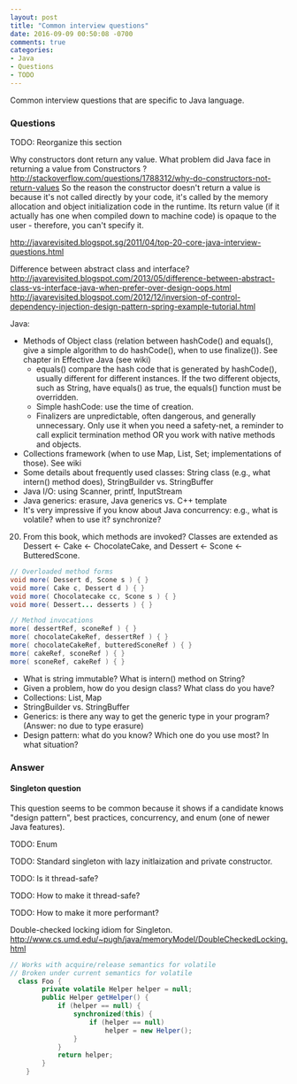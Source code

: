 ```yaml
---
layout: post
title: "Common interview questions"
date: 2016-09-09 00:50:08 -0700
comments: true
categories: 
- Java
- Questions
- TODO
---
```


Common interview questions that are specific to Java language.

<!--more-->

### Questions

TODO: Reorganize this section

Why constructors dont return any value. What problem did Java face in returning a value from Constructors ?
http://stackoverflow.com/questions/1788312/why-do-constructors-not-return-values 
So the reason the constructor doesn't return a value is because it's not called directly by your code, it's called by the memory allocation and object initialization code in the runtime. Its return value (if it actually has one when compiled down to machine code) is opaque to the user - therefore, you can't specify it.



http://javarevisited.blogspot.sg/2011/04/top-20-core-java-interview-questions.html


Difference between abstract class and interface?
http://javarevisited.blogspot.com/2013/05/difference-between-abstract-class-vs-interface-java-when-prefer-over-design-oops.html
http://javarevisited.blogspot.com/2012/12/inversion-of-control-dependency-injection-design-pattern-spring-example-tutorial.html 

Java:

* Methods of Object class (relation between hashCode() and equals(), give a simple algorithm to do hashCode(), when to use finalize()). See chapter in Effective Java (see wiki)
    * equals() compare the hash code that is generated by hashCode(), usually different for different instances. If the two different objects, such as String, have equals() as true, the equals() function must be overridden.
    * Simple hashCode: use the time of creation.
    * Finalizers are unpredictable, often dangerous, and generally unnecessary. Only use it when you need a safety-net, a reminder to call explicit termination method OR you work with native methods and objects.
* Collections framework (when to use Map, List, Set; implementations of those). See wiki
* Some details about frequently used classes: String class (e.g., what intern() method does), StringBuilder vs. StringBuffer
* Java I/O: using Scanner, printf, InputStream
* Java generics: erasure, Java generics vs. C++ template
* It's very impressive if you know about Java concurrency: e.g., what is volatile? when to use it? synchronize?


20) From this book, which methods are invoked? Classes are extended as Dessert <- Cake <- ChocolateCake, and Dessert <- Scone <- ButteredScone.

``` java
// Overloaded method forms
void more( Dessert d, Scone s ) { }
void more( Cake c, Dessert d ) { }
void more( Chocolatecake cc, Scone s ) { }
void more( Dessert... desserts ) { }

// Method invocations
more( dessertRef, sconeRef ) { }
more( chocolateCakeRef, dessertRef ) { }
more( chocolateCakeRef, butteredSconeRef ) { }
more( cakeRef, sconeRef ) { }
more( sconeRef, cakeRef ) { }
```

- What is string immutable? What is intern() method on String?
- Given a problem, how do you design class? What class do you have?
- Collections: List, Map
- StringBuilder vs. StringBuffer
- Generics: is there any way to get the generic type in your program? (Answer: no due to type erasure)
- Design pattern: what do you know? Which one do you use most? In what situation?

### Answer

#### Singleton question

This question seems to be common because it shows if a candidate knows "design pattern", best practices, concurrency, and enum (one of newer Java features).

TODO: Enum

TODO: Standard singleton with lazy initlaization and private constructor.

TODO: Is it thread-safe?

TODO: How to make it thread-safe?

TODO: How to make it more performant?

Double-checked locking idiom for Singleton.
http://www.cs.umd.edu/~pugh/java/memoryModel/DoubleCheckedLocking.html

``` java Double-checked locking idiom
// Works with acquire/release semantics for volatile
// Broken under current semantics for volatile
  class Foo {
        private volatile Helper helper = null;
        public Helper getHelper() {
            if (helper == null) {
                synchronized(this) {
                    if (helper == null)
                        helper = new Helper();
                }
            }
            return helper;
        }
    }
```